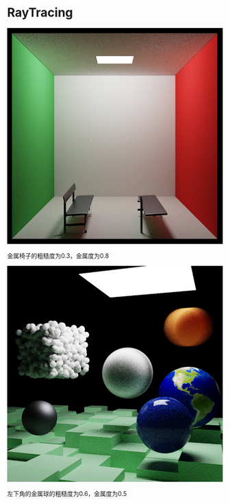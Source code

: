 # RayTracing

![Image text](https://github.com/fishtailsweet/RayTracing/blob/main/raytracing1.png)

金属椅子的粗糙度为0.3，金属度为0.8

![Image text](https://github.com/fishtailsweet/RayTracing/blob/main/raytracing2.png)

左下角的金属球的粗糙度为0.6，金属度为0.5
